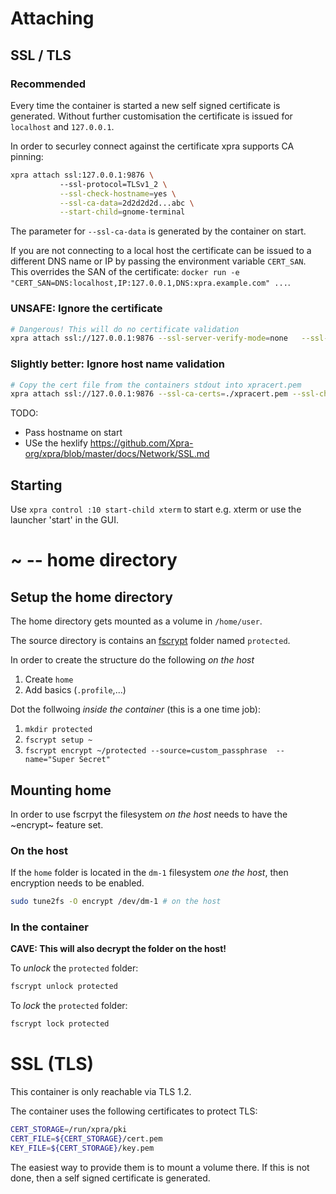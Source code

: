 # Attaching

## SSL / TLS

### Recommended

Every time the container is started a new self signed certificate is generated. Without further customisation the certificate is issued for `localhost` and `127.0.0.1`.

In order to securley connect against the certificate xpra supports CA pinning:

```sh
xpra attach ssl:127.0.0.1:9876 \         
           --ssl-protocol=TLSv1_2 \
           --ssl-check-hostname=yes \
           --ssl-ca-data=2d2d2d2d...abc \
           --start-child=gnome-terminal
```

The parameter for `--ssl-ca-data` is generated by the container on start.

If you are not connecting to a local host the certificate can be issued to a different DNS name or IP by passing the environment variable `CERT_SAN`. This overrides the SAN of the certificate: `docker run -e "CERT_SAN=DNS:localhost,IP:127.0.0.1,DNS:xpra.example.com" ...`.

### UNSAFE: Ignore the certificate
```sh
# Dangerous! This will do no certificate validation
xpra attach ssl://127.0.0.1:9876 --ssl-server-verify-mode=none   --ssl-protocol=TLSv1_2  --start-child=gnome-terminal
```

### Slightly better: Ignore host name validation
```sh
# Copy the cert file from the containers stdout into xpracert.pem
xpra attach ssl://127.0.0.1:9876 --ssl-ca-certs=./xpracert.pem --ssl-check-hostname=no --ssl-protocol=TLSv1_2  --start-child=gnome-terminal 
```

TODO:
- Pass hostname on start
- USe the  hexlify https://github.com/Xpra-org/xpra/blob/master/docs/Network/SSL.md

## Starting

Use `xpra control :10 start-child xterm` to start e.g. xterm or use the launcher 'start' in the GUI.

# ~ -- home directory

## Setup the home directory

The home directory gets mounted as a volume in `/home/user`.

The source directory is contains an [fscrypt](https://github.com/google/fscrypt) folder named `protected`.

In order to create the structure do the following  *on the host*

1. Create `home` 
2. Add basics (`.profile`,...)

Dot the follwoing *inside the container* (this is a one time job):

1. `mkdir protected`
2. `fscrypt setup ~`
3. `fscrypt encrypt ~/protected --source=custom_passphrase  --name="Super Secret"`

## Mounting home

In order to use fscrpyt the filesystem *on the host* needs to have the ~encrypt~ feature set.

### On the host

If the `home` folder is located in the `dm-1` filesystem *one the host*, then encryption needs to be enabled.

```sh
sudo tune2fs -O encrypt /dev/dm-1 # on the host
``` 

### In the container

**CAVE: This will also decrypt the folder on the host!**

To *unlock* the  `protected` folder:

```sh
fscrypt unlock protected
```

To *lock* the  `protected` folder:

```sh
fscrypt lock protected
```




# SSL (TLS)
This container is only reachable via TLS 1.2.

The container uses the following certificates to protect TLS:

```sh
CERT_STORAGE=/run/xpra/pki
CERT_FILE=${CERT_STORAGE}/cert.pem
KEY_FILE=${CERT_STORAGE}/key.pem
```

The easiest way to provide them is to mount a volume there.  If this is not done, then a self signed certificate is generated.
